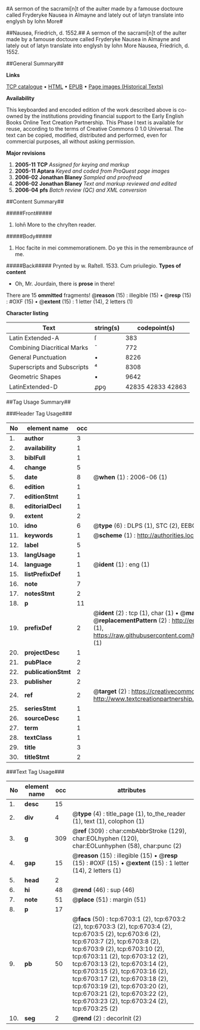 #A sermon of the sacrami[n]t of the aulter made by a famouse doctoure called Fryderyke Nausea in Almayne and lately out of latyn translate into englysh by Iohn More#

##Nausea, Friedrich, d. 1552.##
A sermon of the sacrami[n]t of the aulter made by a famouse doctoure called Fryderyke Nausea in Almayne and lately out of latyn translate into englysh by Iohn More
Nausea, Friedrich, d. 1552.

##General Summary##

**Links**

[TCP catalogue](http://www.ota.ox.ac.uk/tcp/)  • 
[HTML](http://tei.it.ox.ac.uk/tcp/Texts-HTML/free/A08/A08050.html)  • 
[EPUB](http://tei.it.ox.ac.uk/tcp/Texts-EPUB/free/A08/A08050.epub) • 
[Page images (Historical Texts)](https://data.historicaltexts.jisc.ac.uk/view?pubId=eebo-99842079e&pageId=eebo-99842079e-6703-1)

**Availability**

This keyboarded and encoded edition of the
	       work described above is co-owned by the institutions
	       providing financial support to the Early English Books
	       Online Text Creation Partnership. This Phase I text is
	       available for reuse, according to the terms of Creative
	       Commons 0 1.0 Universal. The text can be copied,
	       modified, distributed and performed, even for
	       commercial purposes, all without asking permission.

**Major revisions**

1. __2005-11__ __TCP__ *Assigned for keying and markup*
1. __2005-11__ __Aptara__ *Keyed and coded from ProQuest page images*
1. __2006-02__ __Jonathan Blaney__ *Sampled and proofread*
1. __2006-02__ __Jonathan Blaney__ *Text and markup reviewed and edited*
1. __2006-04__ __pfs__ *Batch review (QC) and XML conversion*

##Content Summary##

#####Front#####

1. Iohn̄ More to the
chryſten reader.

#####Body#####

1. Hoc facite in mei commemorationem.
Do ye this in the remembraunce
of me.

#####Back#####
Prynted by w. Raſtell.
1533.
Cum priuilegio.
**Types of content**

  * Oh, Mr. Jourdain, there is **prose** in there!

There are 15 **ommitted** fragments! 
 @__reason__ (15) : illegible (15)  •  @__resp__ (15) : #OXF (15)  •  @__extent__ (15) : 1 letter (14), 2 letters (1)

**Character listing**


|Text|string(s)|codepoint(s)|
|---|---|---|
|Latin Extended-A|ſ|383|
|Combining             Diacritical Marks|̄|772|
|General Punctuation|•|8226|
|Superscripts             and Subscripts|⁴|8308|
|Geometric Shapes|▪|9642|
|LatinExtended-D|ꝓꝑꝯ|42835 42833 42863|

##Tag Usage Summary##

###Header Tag Usage###

|No|element name|occ|attributes|
|---|---|---|---|
|1.|__author__|3||
|2.|__availability__|1||
|3.|__biblFull__|1||
|4.|__change__|5||
|5.|__date__|8| @__when__ (1) : 2006-06 (1)|
|6.|__edition__|1||
|7.|__editionStmt__|1||
|8.|__editorialDecl__|1||
|9.|__extent__|2||
|10.|__idno__|6| @__type__ (6) : DLPS (1), STC (2), EEBO-CITATION (1), PROQUEST (1), VID (1)|
|11.|__keywords__|1| @__scheme__ (1) : http://authorities.loc.gov/ (1)|
|12.|__label__|5||
|13.|__langUsage__|1||
|14.|__language__|1| @__ident__ (1) : eng (1)|
|15.|__listPrefixDef__|1||
|16.|__note__|7||
|17.|__notesStmt__|2||
|18.|__p__|11||
|19.|__prefixDef__|2| @__ident__ (2) : tcp (1), char (1)  •  @__matchPattern__ (2) : ([0-9\-]+):([0-9IVX]+) (1), (.+) (1)  •  @__replacementPattern__ (2) : http://eebo.chadwyck.com/downloadtiff?vid=$1&page=$2 (1), https://raw.githubusercontent.com/textcreationpartnership/Texts/master/tcpchars.xml#$1 (1)|
|20.|__projectDesc__|1||
|21.|__pubPlace__|2||
|22.|__publicationStmt__|2||
|23.|__publisher__|2||
|24.|__ref__|2| @__target__ (2) : https://creativecommons.org/publicdomain/zero/1.0/ (1), http://www.textcreationpartnership.org/docs/. (1)|
|25.|__seriesStmt__|1||
|26.|__sourceDesc__|1||
|27.|__term__|1||
|28.|__textClass__|1||
|29.|__title__|3||
|30.|__titleStmt__|2||


###Text Tag Usage###

|No|element name|occ|attributes|
|---|---|---|---|
|1.|__desc__|15||
|2.|__div__|4| @__type__ (4) : title_page (1), to_the_reader (1), text (1), colophon (1)|
|3.|__g__|309| @__ref__ (309) : char:cmbAbbrStroke (129), char:EOLhyphen (120), char:EOLunhyphen (58), char:punc (2)|
|4.|__gap__|15| @__reason__ (15) : illegible (15)  •  @__resp__ (15) : #OXF (15)  •  @__extent__ (15) : 1 letter (14), 2 letters (1)|
|5.|__head__|2||
|6.|__hi__|48| @__rend__ (46) : sup (46)|
|7.|__note__|51| @__place__ (51) : margin (51)|
|8.|__p__|17||
|9.|__pb__|50| @__facs__ (50) : tcp:6703:1 (2), tcp:6703:2 (2), tcp:6703:3 (2), tcp:6703:4 (2), tcp:6703:5 (2), tcp:6703:6 (2), tcp:6703:7 (2), tcp:6703:8 (2), tcp:6703:9 (2), tcp:6703:10 (2), tcp:6703:11 (2), tcp:6703:12 (2), tcp:6703:13 (2), tcp:6703:14 (2), tcp:6703:15 (2), tcp:6703:16 (2), tcp:6703:17 (2), tcp:6703:18 (2), tcp:6703:19 (2), tcp:6703:20 (2), tcp:6703:21 (2), tcp:6703:22 (2), tcp:6703:23 (2), tcp:6703:24 (2), tcp:6703:25 (2)|
|10.|__seg__|2| @__rend__ (2) : decorInit (2)|
